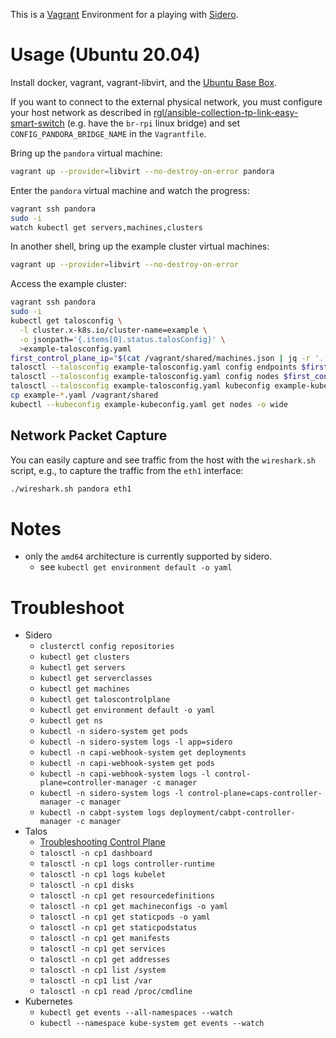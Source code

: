 This is a [Vagrant](https://www.vagrantup.com/) Environment for a playing with [Sidero](https://www.sidero.dev).

# Usage (Ubuntu 20.04)

Install docker, vagrant, vagrant-libvirt, and the [Ubuntu Base Box](https://github.com/rgl/ubuntu-vagrant).

If you want to connect to the external physical network, you must configure your host network as described in [rgl/ansible-collection-tp-link-easy-smart-switch](https://github.com/rgl/ansible-collection-tp-link-easy-smart-switch#take-ownership-procedure) (e.g. have the `br-rpi` linux bridge) and set `CONFIG_PANDORA_BRIDGE_NAME` in the `Vagrantfile`.

Bring up the `pandora` virtual machine:

```bash
vagrant up --provider=libvirt --no-destroy-on-error pandora
```

Enter the `pandora` virtual machine and watch the progress:

```bash
vagrant ssh pandora
sudo -i
watch kubectl get servers,machines,clusters
```

In another shell, bring up the example cluster virtual machines:

```bash
vagrant up --provider=libvirt --no-destroy-on-error
```

Access the example cluster:

```bash
vagrant ssh pandora
sudo -i
kubectl get talosconfig \
  -l cluster.x-k8s.io/cluster-name=example \
  -o jsonpath='{.items[0].status.talosConfig}' \
  >example-talosconfig.yaml
first_control_plane_ip="$(cat /vagrant/shared/machines.json | jq -r '.[] | select(.role == "controlplane") | .ip' | head -1)"
talosctl --talosconfig example-talosconfig.yaml config endpoints $first_control_plane_ip
talosctl --talosconfig example-talosconfig.yaml config nodes $first_control_plane_ip
talosctl --talosconfig example-talosconfig.yaml kubeconfig example-kubeconfig.yaml
cp example-*.yaml /vagrant/shared
kubectl --kubeconfig example-kubeconfig.yaml get nodes -o wide
```

## Network Packet Capture

You can easily capture and see traffic from the host with the `wireshark.sh`
script, e.g., to capture the traffic from the `eth1` interface:

```bash
./wireshark.sh pandora eth1
```

# Notes

* only the `amd64` architecture is currently supported by sidero.
  * see `kubectl get environment default -o yaml`

# Troubleshoot

* Sidero
  * `clusterctl config repositories`
  * `kubectl get clusters`
  * `kubectl get servers`
  * `kubectl get serverclasses`
  * `kubectl get machines`
  * `kubectl get taloscontrolplane`
  * `kubectl get environment default -o yaml`
  * `kubectl get ns`
  * `kubectl -n sidero-system get pods`
  * `kubectl -n sidero-system logs -l app=sidero`
  * `kubectl -n capi-webhook-system get deployments`
  * `kubectl -n capi-webhook-system get pods`
  * `kubectl -n capi-webhook-system logs -l control-plane=controller-manager -c manager`
  * `kubectl -n sidero-system logs -l control-plane=caps-controller-manager -c manager`
  * `kubectl -n cabpt-system logs deployment/cabpt-controller-manager -c manager`
* Talos
  * [Troubleshooting Control Plane](https://www.talos.dev/docs/v0.11/guides/troubleshooting-control-plane/)
  * `talosctl -n cp1 dashboard`
  * `talosctl -n cp1 logs controller-runtime`
  * `talosctl -n cp1 logs kubelet`
  * `talosctl -n cp1 disks`
  * `talosctl -n cp1 get resourcedefinitions`
  * `talosctl -n cp1 get machineconfigs -o yaml`
  * `talosctl -n cp1 get staticpods -o yaml`
  * `talosctl -n cp1 get staticpodstatus`
  * `talosctl -n cp1 get manifests`
  * `talosctl -n cp1 get services`
  * `talosctl -n cp1 get addresses`
  * `talosctl -n cp1 list /system`
  * `talosctl -n cp1 list /var`
  * `talosctl -n cp1 read /proc/cmdline`
* Kubernetes
  * `kubectl get events --all-namespaces --watch`
  * `kubectl --namespace kube-system get events --watch`

